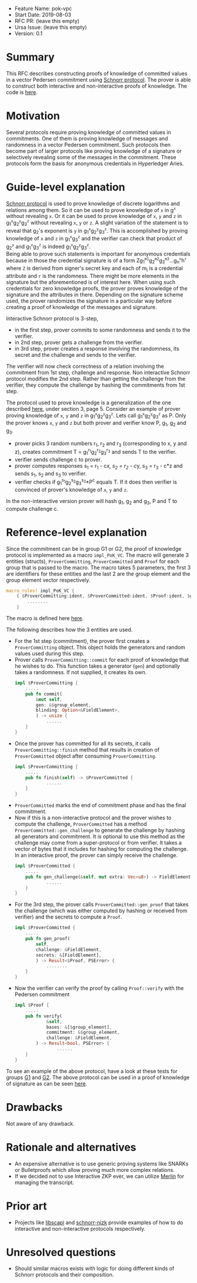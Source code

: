 - Feature Name: pok-vpc
- Start Date: 2019-08-03
- RFC PR: (leave this empty)
- Ursa Issue: (leave this empty)
- Version: 0.1

# Summary
[summary]: #summary

This RFC describes constructing proofs of knowledge of committed values in a vector Pedersen commitment using [Schnorr protocol](https://en.wikipedia.org/wiki/Proof_of_knowledge#Schnorr_protocol). The prover is able to construct both interactive and non-interactive proofs of knowledge. The code is [here](https://github.com/hyperledger/ursa/blob/2067d0543c80eb883721863d7886d4e66f1d655d/libzmix/ps/src/pok_vc.rs).

# Motivation
[motivation]: #motivation

Several protocols require proving knowledge of committed values in commitments. One of them is proving knowledge of messages and randomness in a vector Pedersen commitment. Such protocols then become part of larger protocols like proving knowledge of a signature or selectively revealing some of the messages in the commitment. These protocols form the basis for anonymous credentials in Hyperledger Aries.

# Guide-level explanation
[guide-level-explanation]: #guide-level-explanation

[Schnorr protocol](https://en.wikipedia.org/wiki/Proof_of_knowledge#Schnorr_protocol) is used to prove knowledge of discrete logarithms and relations among them. So it can be used to prove knowledge of `x` in g<sup>`x`</sup> without revealing `x`. Or it can be used to prove knowledge of `x`, `y` and `z` in g<sub>1</sub><sup>`x`</sup>g<sub>2</sub><sup>`y`</sup>g<sub>3</sub><sup>`z`</sup> without revealing `x`, `y` or `z`. A slight variation of the statement is to reveal that g<sub>2</sub>'s exponent is `y` in g<sub>1</sub><sup>`x`</sup>g<sub>2</sub><sup>`y`</sup>g<sub>3</sub><sup>`z`</sup>. This is accomplished by proving knowledge of `x` and `z` in g<sub>1</sub><sup>`x`</sup>g<sub>3</sub><sup>`z`</sup> and the verifier can check that product of g<sub>2</sub><sup>`y`</sup> and g<sub>1</sub><sup>`x`</sup>g<sub>3</sub><sup>`z`</sup> is indeed g<sub>1</sub><sup>`x`</sup>g<sub>2</sub><sup>`y`</sup>g<sub>3</sub><sup>`z`</sup>.   
Being able to prove such statements is important for anonymous credentials because in those the credential signature is of a form Zg<sub>1</sub><sup>`m1`</sup>g<sub>2</sub><sup>`m2`</sup>g<sub>3</sub><sup>`m3`</sup>...g<sub>n</sub><sup>`n`</sup>h<sup>`r`</sup> where `Z` is derived from signer's secret key and each of m<sub>i</sub> is a credential attribute and `r` is the randomness. There might be more elements in the signature but the aforementioned is of interest here. When using such credentials for zero knowledge proofs, the prover proves knowledge of the signature and the attributes in there. Depending on the signature scheme used, the prover randomizes the signature in a particular way before creating a proof of knowledge of the messages and signature.

Interactive Schnorr protocol is 3-step, 
- in the first step, prover commits to some randomness and sends it to the verifier.
- in 2nd step, prover gets a challenge from the verifier.
- in 3rd step, prover creates a response involving the randomness, its secret and the challenge and sends to the verifier.

The verifier will now check correctness of a relation involving the commitment from 1st step, challenge and response.
Non interactive Schnorr protocol modifies the 2nd step. Rather than getting the challenge from the verifier, they compute the challenge by hashing the commitments from 1st step.   

The protocol used to prove knowledge is a generalization of the one described [here](https://www.cs.jhu.edu/~susan/600.641/scribes/lecture10.pdf), under section 3, page 5. Consider an example of prover proving knowledge of `x`, `y` and `z` in g<sub>1</sub><sup>`x`</sup>g<sub>2</sub><sup>`y`</sup>g<sub>3</sub><sup>`z`</sup>. Lets call g<sub>1</sub><sup>`x`</sup>g<sub>2</sub><sup>`y`</sup>g<sub>3</sub><sup>`z`</sup> as P. Only the prover knows `x`, `y` and `z` but both prover and verifier know P, g<sub>1</sub>, g<sub>2</sub> and g<sub>3</sub>. 
- prover picks 3 random numbers r<sub>1</sub>, r<sub>2</sub> and r<sub>3</sub> (corresponding to x, y and z), creates commitment T = g<sub>1</sub><sup>r<sub>1</sub></sup>g<sub>2</sub><sup>r<sub>2</sub></sup>g<sub>3</sub><sup>r<sub>3</sub></sup> and sends T to the verifier.
- verifier sends challenge c to prover.
- prover computes responses s<sub>1</sub> = r<sub>1</sub> - c*x, s<sub>2</sub> = r<sub>2</sub> - c*y, s<sub>3</sub> = r<sub>3</sub> - c*z and sends s<sub>1</sub>, s<sub>2</sub> and s<sub>3</sub> to verifier.
- verifier checks if g<sub>1</sub><sup>s<sub>1</sub></sup>g<sub>2</sub><sup>s<sub>2</sub></sup>g<sub>3</sub><sup>s<sub>3</sub></sup>*P<sup>c</sup> equals T. If it does then verifier is convinced of prover's knowledge of `x`, `y` and `z`.

In the non-interactive version prover will hash g<sub>1</sub>, g<sub>2</sub> and g<sub>3</sub>, P and T to compute challenge c.


# Reference-level explanation
[reference-level-explanation]: #reference-level-explanation

Since the commitment can be in group G1 or G2, the proof of knowledge protocol is implemented as a macro `impl_PoK_VC`. The macro will generate 3 entities (structs), `ProverCommitting`, `ProverCommitted` and `Proof` for each group that is passed to the macro. The macro takes 5 parameters, the first 3 are identifiers for these entities and the last 2 are the group element and the group element vector respectively.

```rust
macro_rules! impl_PoK_VC {
    ( $ProverCommitting:ident, $ProverCommitted:ident, $Proof:ident, $group_element:ident, $group_element_vec:ident ) => {
        ........
    }
```

The macro is defined here [here](https://github.com/hyperledger/ursa/pull/46/files#diff-168ead191b84bf0856f3d153e9da3ba5R14).  

The following describes how the 3 entities are used.
- For the 1st step (commitment), the prover first creates a `ProverCommitting` object. This object holds the generators and random values used during this step. 
- Prover calls `ProverCommitting::commit` for each proof of knowledge that he wishes to do. This function takes a generator (`gen`) and optionally takes a randomness. If not supplied, it creates its own.
    ```rust
    impl $ProverCommitting {
        .....
        pub fn commit(
            &mut self,
            gen: &$group_element,
            blinding: Option<&FieldElement>,
            ) -> usize {
                ......
        }
    }
    ```
- Once the prover has committed for all its secrets, it calls `ProverCommitting::finish` method that results in creation of `ProverCommitted` object after consuming `ProverCommitting`. 
    ```rust
    impl $ProverCommitting {
        .....
        pub fn finish(self) -> $ProverCommitted {
                ......
        }
    }
    ```
- `ProverCommitted` marks the end of commitment phase and has the final commitment.
- Now if this is a non-interactive protocol and the prover wishes to compute the challenge, `ProverCommitted` has a method `ProverCommitted::gen_challenge` to generate the challenge by hashing all generators and commitment. It is optional to use this method as the challenge may come from a super-protocol or from verifier. It takes a vector of bytes that it includes for hashing for computing the challenge. In an interactive proof, the prover can simply receive the challenge.
    ```rust
    impl $ProverCommitted {
        .....
        pub fn gen_challenge(&self, mut extra: Vec<u8>) -> FieldElement {
                ......
        }
    }
    ```
- For the 3rd step, the prover calls `ProverCommitted::gen_proof` that takes the challenge (which was either computed by hashing or received from verifier) and the secrets to compute a `Proof`. 
    ```rust
    impl $ProverCommitted {
        .....
        pub fn gen_proof(
            self,
            challenge: &FieldElement,
            secrets: &[FieldElement],
            ) -> Result<$Proof, PSError> {
                ........
        }
    }
    ```
- Now the verifier can verify the proof by calling `Proof::verify` with the Pedersen commitment
    ```rust
    impl $Proof {
        .....
        pub fn verify(
                &self,
                bases: &[$group_element],
                commitment: &$group_element,
                challenge: &FieldElement,
            ) -> Result<bool, PSError> {
                    ......
        }
    }
    ```

To see an example of the above protocol, have a look at these tests for groups [G1](https://github.com/hyperledger/ursa/pull/46/files#diff-168ead191b84bf0856f3d153e9da3ba5R195) and [G2](https://github.com/hyperledger/ursa/pull/46/files#diff-168ead191b84bf0856f3d153e9da3ba5R211).
The above protocol can be used in a proof of knowledge of signature as can be seen [here](https://github.com/hyperledger/ursa/blob/2067d0543c80eb883721863d7886d4e66f1d655d/libzmix/ps/src/pok_sig.rs).    


# Drawbacks
[drawbacks]: #drawbacks

Not aware of any drawback.

# Rationale and alternatives
[alternatives]: #alternatives

- An expensive alternative is to use generic proving systems like SNARKs or Bulletproofs which allow proving much more complex relations.
- If we decided not to use Interactive ZKP ever, we can utilize [Merlin](https://github.com/dalek-cryptography/merlin) for managing the transcript.


# Prior art
[prior-art]: #prior-art

- Projects like [libscapi](https://github.com/cryptobiu/libscapi) and [schnorr-nizk](https://github.com/adjoint-io/schnorr-nizk) provide examples of how to do interactive and non-interactive protocols respectively.


# Unresolved questions
[unresolved]: #unresolved-questions

- Should similar macros exists with logic for doing different kinds of Schnorr protocols and their composition.

